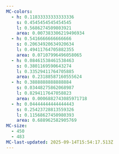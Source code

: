 ```yaml
---
MC-colors:
  - h: 0.11833333333333336
    s: 0.4545454545454545
    l: 0.5686274509803921
    area: 0.007383306219496934
  - h: 0.5416666666666666
    s: 0.20634920634920634
    l: 0.49411764705882355
    area: 0.07107996496058065
  - h: 0.08461538461538463
    s: 0.3801169590643274
    l: 0.33529411764705885
    area: 0.23188587160555624
  - h: 0.3888888888888884
    s: 0.03448275862068987
    l: 0.8294117647058823
    area: 0.0006882743085971718
  - h: 0.04444444444444443
    s: 0.25423728813559326
    l: 0.11568627450980393
    area: 0.688962582905769
MC-size:
  - 450
  - 483
MC-last-updated: 2025-09-14T15:54:17.513Z
---
```


